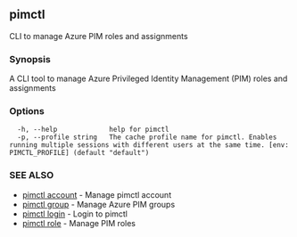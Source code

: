 ## pimctl

CLI to manage Azure PIM roles and assignments

### Synopsis

A CLI tool to manage Azure Privileged Identity Management (PIM) roles and assignments

### Options

```
  -h, --help             help for pimctl
  -p, --profile string   The cache profile name for pimctl. Enables running multiple sessions with different users at the same time. [env: PIMCTL_PROFILE] (default "default")
```

### SEE ALSO

* [pimctl account](pimctl_account.md)	 - Manage pimctl account
* [pimctl group](pimctl_group.md)	 - Manage Azure PIM groups
* [pimctl login](pimctl_login.md)	 - Login to pimctl
* [pimctl role](pimctl_role.md)	 - Manage PIM roles

